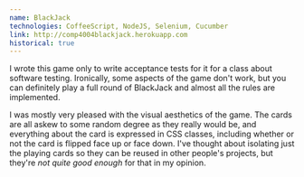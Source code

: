 ```yaml
---
name: BlackJack
technologies: CoffeeScript, NodeJS, Selenium, Cucumber
link: http://comp4004blackjack.herokuapp.com
historical: true
---
```


I wrote this game only to write acceptance tests for it for a class about software testing. Ironically, some aspects of the game don't work, but you can definitely play a full round of BlackJack and almost all the rules are implemented.

I was mostly very pleased with the visual aesthetics of the game. The cards are all askew to some random degree as they really would be, and everything about the card is expressed in CSS classes, including whether or not the card is flipped face up or face down. I've thought about isolating just the playing cards so they can be reused in other people's projects, but they're _not quite good enough_ for that in my opinion.

